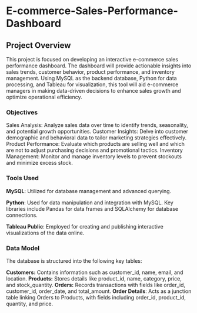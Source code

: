 # E-commerce-Sales-Performance-Dashboard
## Project Overview
This project is focused on developing an interactive e-commerce sales performance dashboard. The dashboard will provide actionable insights into sales trends, customer behavior, product performance, and inventory management. Using MySQL as the backend database, Python for data processing, and Tableau for visualization, this tool will aid e-commerce managers in making data-driven decisions to enhance sales growth and optimize operational efficiency.

### Objectives
Sales Analysis: Analyze sales data over time to identify trends, seasonality, and potential growth opportunities.
Customer Insights: Delve into customer demographic and behavioral data to tailor marketing strategies effectively.
Product Performance: Evaluate which products are selling well and which are not to adjust purchasing decisions and promotional tactics.
Inventory Management: Monitor and manage inventory levels to prevent stockouts and minimize excess stock.
### Tools Used
**MySQL**: Utilized for database management and advanced querying.

**Python**: Used for data manipulation and integration with MySQL. Key libraries include Pandas for data frames and SQLAlchemy for database connections.

**Tableau Public**: Employed for creating and publishing interactive visualizations of the data online.

### Data Model
The database is structured into the following key tables:

**Customers:** Contains information such as customer_id, name, email, and location.
**Products:** Stores details like product_id, name, category, price, and stock_quantity.
**Orders:** Records transactions with fields like order_id, customer_id, order_date, and total_amount.
**Order Details**: Acts as a junction table linking Orders to Products, with fields including order_id, product_id, quantity, and price.
